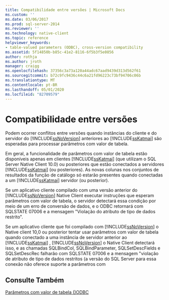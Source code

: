 ```yaml
---
title: Compatibilidade entre versões | Microsoft Docs
ms.custom: ''
ms.date: 03/06/2017
ms.prod: sql-server-2014
ms.reviewer: ''
ms.technology: native-client
ms.topic: reference
helpviewer_keywords:
- table-valued parameters (ODBC), cross-version compatibility
ms.assetid: 5f14850b-b85c-41e2-8116-6f5b3f5e0856
author: rothja
ms.author: jroth
manager: craigg
ms.openlocfilehash: 37356c3a73a120a44adc67aad9439d313d562f61
ms.sourcegitcommit: b72c9fc9436c44c6a21fd96223c73bf94706c06b
ms.translationtype: MT
ms.contentlocale: pt-BR
ms.lasthandoff: 05/01/2020
ms.locfileid: "82709579"
---
```

# <a name="cross-version-compatibility"></a>Compatibilidade entre versões
  Podem ocorrer conflitos entre versões quando instâncias do cliente e do servidor do [!INCLUDE[ssNoVersion](../../includes/ssnoversion-md.md)] anteriores ao [!INCLUDE[ssKatmai](../../includes/sskatmai-md.md)] são esperadas para processar parâmetros com valor de tabela.  
  
 Em geral, a funcionalidade de parâmetros com valor de tabela estão disponíveis apenas em clientes [!INCLUDE[ssKatmai](../../includes/sskatmai-md.md)] (que utilizam o SQL Server Native Client 10.0) ou posteriores que estão conectados a servidores [!INCLUDE[ssKatmai](../../includes/sskatmai-md.md)] (ou posteriores). As novas colunas nos conjuntos de resultados da função de catálogo só estarão presentes quando conectadas a um [!INCLUDE[ssKatmai](../../includes/sskatmai-md.md)] servidor (ou posterior).  
  
 Se um aplicativo cliente compilado com uma versão anterior do [!INCLUDE[ssNoVersion](../../includes/ssnoversion-md.md)] Native Client executar instruções que esperam parâmetros com valor de tabela, o servidor detectará essa condição por meio de um erro de conversão de dados, e o ODBC retornará com SQLSTATE 07006 e a mensagem "Violação do atributo de tipo de dados restrito".  
  
 Se um aplicativo cliente que foi compilado com [!INCLUDE[ssNoVersion](../../includes/ssnoversion-md.md)] o Native client 10,0 ou posterior tentar usar parâmetros com valor de tabela quando conectado a uma instância de servidor anterior ao [!INCLUDE[ssKatmai](../../includes/sskatmai-md.md)] , [!INCLUDE[ssNoVersion](../../includes/ssnoversion-md.md)] o Native Client detectará isso, e as chamadas SQLBindCol, SQLBindParameter, SQLSetDescFields e SQLSetDescRec falharão com SQLSTATE 07006 e a mensagem "violação de atributo de tipo de dados restritos (a versão do SQL Server para essa conexão não oferece suporte a parâmetros com  
  
## <a name="see-also"></a>Consulte Também  
 [Parâmetros com valor de tabela &#40;&#41;ODBC](table-valued-parameters-odbc.md)  
  
  
